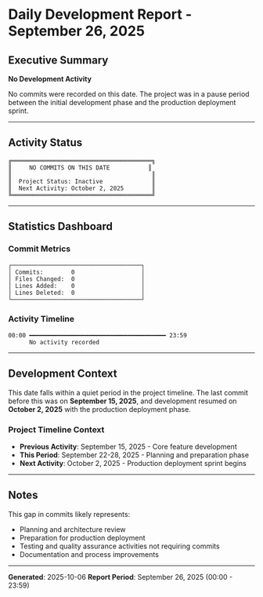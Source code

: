 # Daily Development Report - September 26, 2025

## Executive Summary

**No Development Activity**

No commits were recorded on this date. The project was in a pause period between the initial development phase and the production deployment sprint.

---

## Activity Status

```
╔════════════════════════════════════════╗
║     NO COMMITS ON THIS DATE           ║
║                                        ║
║  Project Status: Inactive              ║
║  Next Activity: October 2, 2025        ║
╚════════════════════════════════════════╝
```

---

## Statistics Dashboard

### Commit Metrics
```
┌─────────────────────────────────────┐
│ Commits:        0                   │
│ Files Changed:  0                   │
│ Lines Added:    0                   │
│ Lines Deleted:  0                   │
└─────────────────────────────────────┘
```

### Activity Timeline
```
00:00 ━━━━━━━━━━━━━━━━━━━━━━━━━━━━━━━━━━━━━━━ 23:59
      No activity recorded
```

---

## Development Context

This date falls within a quiet period in the project timeline. The last commit before this was on **September 15, 2025**, and development resumed on **October 2, 2025** with the production deployment phase.

### Project Timeline Context
- **Previous Activity**: September 15, 2025 - Core feature development
- **This Period**: September 22-28, 2025 - Planning and preparation phase
- **Next Activity**: October 2, 2025 - Production deployment sprint begins

---

## Notes

This gap in commits likely represents:
- Planning and architecture review
- Preparation for production deployment
- Testing and quality assurance activities not requiring commits
- Documentation and process improvements

---

**Generated**: 2025-10-06
**Report Period**: September 26, 2025 (00:00 - 23:59)
